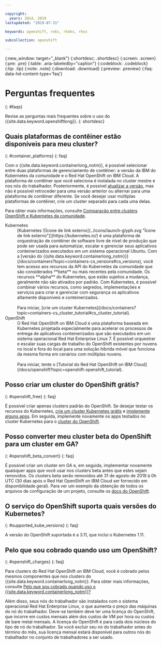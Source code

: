 ```yaml
---

copyright:
  years: 2014, 2019
lastupdated: "2019-07-31"

keywords: openshift, roks, rhoks, rhos

subcollection: openshift

---
```


{:new_window: target="_blank"}
{:shortdesc: .shortdesc}
{:screen: .screen}
{:pre: .pre}
{:table: .aria-labeledby="caption"}
{:codeblock: .codeblock}
{:tip: .tip}
{:note: .note}
{:download: .download}
{:preview: .preview}
{:faq: data-hd-content-type='faq'}


# Perguntas frequentes
{: #faqs}

Revise as perguntas mais frequentes sobre o uso do {{site.data.keyword.openshiftlong}}.
{: shortdesc}

## Quais plataformas de contêiner estão disponíveis para meu cluster?
{: #container_platforms}
{: faq}

Com o {{site.data.keyword.containerlong_notm}}, é possível selecionar entre duas plataformas de gerenciamento de contêiner: a versão da IBM do Kubernetes da comunidade e o Red Hat OpenShift on IBM Cloud. A plataforma de contêiner que você seleciona é instalada no cluster mestre e nos nós do trabalhador. Posteriormente, é possível [atualizar a versão](/docs/containers?topic=containers-update#update), mas não é possível retroceder para uma versão anterior ou alternar para uma plataforma de contêiner diferente. Se você desejar usar múltiplas plataformas de contêiner, crie um cluster separado para cada uma delas.

Para obter mais informações, consulte [Comparação entre clusters OpenShift e Kubernetes da comunidade](/docs/openshift?topic=openshift-why_openshift#openshift_kubernetes).

<dl>
  <dt>Kubernetes</dt>
    <dd>[Kubernetes ![Ícone de link externo](../icons/launch-glyph.svg "Ícone de link externo")](https://kubernetes.io/) é uma plataforma de orquestração de contêiner de software livre de nível de produção que pode ser usada para automatizar, escalar e gerenciar seus aplicativos conteinerizados executados em um sistema operacional Ubuntu. Com a [versão do {{site.data.keyword.containerlong_notm}}](/docs/containers?topic=containers-cs_versions#cs_versions), você tem acesso aos recursos da API do Kubernetes da comunidade que são considerados **beta** ou mais recentes pela comunidade. Os recursos **alpha** do Kubernetes, que estão sujeitos a mudança, geralmente não são ativados por padrão. Com Kubernetes, é possível combinar vários recursos, como segredos, implementações e serviços para criar e gerenciar com segurança os aplicativos altamente disponíveis e conteinerizados.<br><br>
    Para iniciar, [crie um cluster Kubernetes](/docs/containers?topic=containers-cs_cluster_tutorial#cs_cluster_tutorial).</dd>
  <dt>OpenShift</dt>
    <dd>O Red Hat OpenShift on IBM Cloud é uma plataforma baseada em Kubernetes projetada especialmente para acelerar os processos de entrega de aplicativos conteinerizados que são executados em um sistema operacional Red Hat Enterprise Linux 7. É possível orquestrar e escalar suas cargas de trabalho do OpenShift existentes por nuvens no local e fora do local para uma solução híbrida móvel que funciona da mesma forma em cenários com múltiplas nuvens. <br><br>
    Para iniciar, tente o [Tutorial do Red Hat OpenShift on IBM Cloud](/docs/openshift?topic=openshift-openshift_tutorial).</dd>
</dl>

## Posso criar um cluster do OpenShift grátis?
{: #openshift_free}
{: faq}

É possível criar apenas clusters padrão do OpenShift. Se desejar testar os recursos do Kubernetes, [crie um cluster Kubernetes grátis](/docs/containers?topic=containers-clusters#clusters_free) e [implemente alguns apps](/docs/containers?topic=containers-app). Em seguida, implemente novamente os apps testados no cluster Kubernetes para o [cluster do OpenShift](/docs/openshift?topic=openshift-openshift_tutorial#openshift_deploy_app).

## Posso converter meu cluster beta do OpenShift para um cluster em GA?
{: #openshift_beta_convert}
{: faq}

É possível criar um cluster em GA e, em seguida, implementar novamente quaisquer apps que você usar nos clusters beta antes que estes sejam removidos. Os clusters beta serão removidos até 31 de agosto de 2019 à 0h UTC (30 dias após o Red Hat OpenShift on IBM Cloud ser fornecido em disponibilidade geral). Para ver um exemplo da obtenção de todos os arquivos de configuração de um projeto, consulte os [docs do OpenShift](https://docs.openshift.com/dedicated/admin_guide/assembly_backing-up-restoring-project-application.html).

## O serviço do OpenShift suporta quais versões do Kubernetes?
{: #supported_kube_versions}
{: faq}

A versão do OpenShift suportada é a 3.11, que inclui o Kubernetes 1.11.

## Pelo que sou cobrado quando uso um OpenShift?
{: #openshift_charges}
{: faq}

Para clusters do Red Hat OpenShift on IBM Cloud, você é cobrado pelos mesmos componentes que nos clusters do {{site.data.keyword.containerlong_notm}}. Para obter mais informações, consulte [Pelo que sou cobrado quando uso o {{site.data.keyword.containerlong_notm}}?](/docs/containers?topic=containers-faqs#charges)

Além disso, seus nós do trabalhador são instalados com o sistema operacional Red Hat Enterprise Linux, o que aumenta o preço das máquinas do nó do trabalhador. Deve-se também deve ter uma licença do OpenShift, que incorre em custos mensais além dos custos de VM por hora ou custos de bare metal mensais. A licença do OpenShift é para cada dois núcleos do tipo de nó do trabalhador. Se você excluir seu nó do trabalhador antes do término do mês, sua licença mensal estará disponível para outros nós do trabalhador no conjunto de trabalhadores a ser usado.
